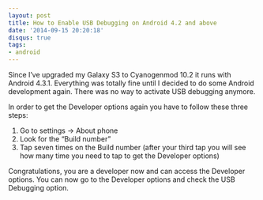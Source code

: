```yaml
---
layout: post
title: How to Enable USB Debugging on Android 4.2 and above
date: '2014-09-15 20:20:18'
disqus: true
tags:
- android
---
```



Since I’ve upgraded my Galaxy S3 to Cyanogenmod 10.2 it runs with Android 4.3.1. Everything was totally fine until I decided to do some Android development again. There was no way to activate USB debugging anymore.

In order to get the Developer options again you have to follow these three steps:

1. Go to settings -> About phone
2. Look for the “Build number”
3. Tap seven times on the Build number (after your third tap you will see how many time you need to tap to get the Developer options)

Congratulations, you are a developer now and can access the Developer options. You can now go to the Developer options and check the USB Debugging option.
